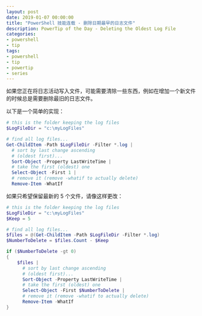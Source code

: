 ```yaml
---
layout: post
date: 2019-01-07 00:00:00
title: "PowerShell 技能连载 - 删除日期最早的日志文件"
description: PowerTip of the Day - Deleting the Oldest Log File
categories:
- powershell
- tip
tags:
- powershell
- tip
- powertip
- series
---
```

如果您正在将日志活动写入文件，可能需要清除一些东西，例如在增加一个新文件的时候总是需要删除最旧的日志文件。

以下是一个简单的实现：

```powershell
# this is the folder keeping the log files
$LogFileDir = "c:\myLogFiles"

# find all log files...
Get-ChildItem -Path $LogFileDir -Filter *.log |
  # sort by last change ascending
  # (oldest first)...
  Sort-Object -Property LastWriteTime |
  # take the first (oldest) one
  Select-Object -First 1 | 
  # remove it (remove -whatif to actually delete)
  Remove-Item -WhatIf
```

如果只希望保留最新的 5 个文件，请像这样更改：

```powershell
# this is the folder keeping the log files
$LogFileDir = "c:\myLogFiles"
$Keep = 5

# find all log files...
$files = @(Get-ChildItem -Path $LogFileDir -Filter *.log)
$NumberToDelete = $files.Count - $Keep

if ($NumberToDelete -gt 0)
{
    $files |
      # sort by last change ascending
      # (oldest first)...
      Sort-Object -Property LastWriteTime |
      # take the first (oldest) one
      Select-Object -First $NumberToDelete | 
      # remove it (remove -whatif to actually delete)
      Remove-Item -WhatIf
}
```

<!--本文国际来源：[Deleting the Oldest Log File](https://community.idera.com/database-tools/powershell/powertips/b/tips/posts/deleting-the-oldest-log-file)-->
